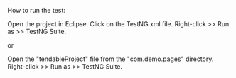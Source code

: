 How to run the test:

Open the project in Eclipse.
Click on the TestNG.xml file.
Right-click >> Run as >> TestNG Suite.

or

Open the "tendableProject" file from the "com.demo.pages" directory.
Right-click >> Run as >> TestNG Suite.
